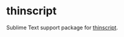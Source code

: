 thinscript
==========

Sublime Text support package for [thinscript](https://github.com/dcodeIO/thinscript).
